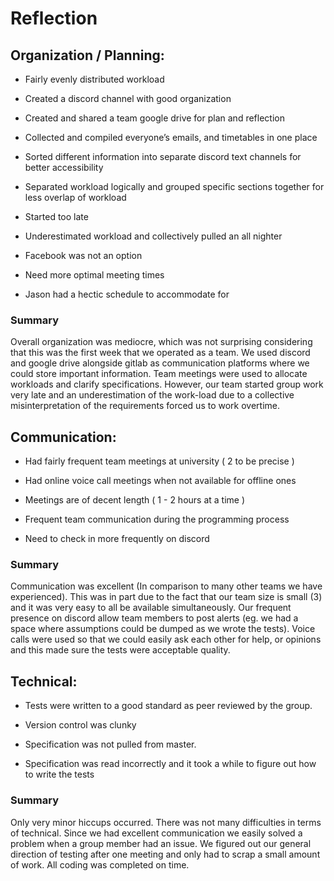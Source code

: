 # Reflection

## Organization / Planning:

* Fairly evenly distributed workload
* Created a discord channel with good organization
* Created and shared a team google drive for plan and reflection
* Collected and compiled everyone’s emails, and timetables in one place

* Sorted different information into separate discord text channels for better accessibility
* Separated workload logically and grouped specific sections together for less overlap of workload 
* Started too late 
* Underestimated workload and collectively pulled an all nighter
* Facebook was not an option
* Need more optimal meeting times
* Jason had a hectic schedule to accommodate for

### Summary
Overall organization was mediocre, which was not surprising considering that this was the first week that we operated as a team. We used discord and google drive alongside gitlab as communication platforms where we could store important information. Team meetings were used to allocate workloads and clarify specifications. However, our team started group work very late and an underestimation of the work-load due to a collective misinterpretation of the requirements forced us to work overtime. 

## Communication:

* Had fairly frequent team meetings at university ( 2 to be precise )
* Had online voice call meetings when not available for offline ones
* Meetings are of decent length ( 1 - 2 hours at a time )
* Frequent team communication during the programming process

* Need to check in more frequently on discord

### Summary
Communication was excellent (In comparison to many other teams we have experienced). This was in part due to the fact that our team size is small (3) and it was very easy to all be available simultaneously. Our frequent presence on discord allow team members to post alerts (eg. we had a space where assumptions could be dumped as we wrote the tests). Voice calls were used so that we could easily ask each other for help, or opinions and this made sure the tests were acceptable quality. 

## Technical:

* Tests were written to a good standard as peer reviewed by the group.

* Version control was clunky
* Specification was not pulled from master.
* Specification was read incorrectly and it took a while to figure out how to write the tests

### Summary
 Only very minor hiccups occurred. There was not many difficulties in terms of technical. Since we had excellent communication we easily solved a problem when a group member had an issue. We figured out our general direction of testing after one meeting and only had to scrap a small amount of work. All coding was completed on time.
